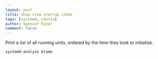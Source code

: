 ```yaml
---
layout: post
title: Show slow startup items
tags: [systemd, centos]
author: Spencer Riner
comment: false
---
```


Print a list of all running units, ordered by the time they took to initialize.

```bash
systemd-analyze blame
```
